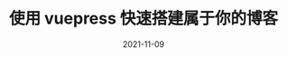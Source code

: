 ---
title: 使用 vuepress 快速搭建属于你的博客
date: 2021-11-09
sidebar: 'auto'
categories:
- 博客搭建
tags:
- Vue
- vuepress
- 博客搭建
publish: true
---